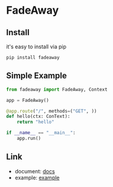 # FadeAway

## Install

it's easy to install via pip

```
pip install fadeaway
```

## Simple Example

```python
from fadeaway import FadeAway, Context

app = FadeAway()

@app.route("/", methods=("GET", ))
def hello(ctx: ConText):
    return "hello"

if __name__ == "__main__":
    app.run()
```

## Link

- document:  [docs](doc/start.md)
- example: [example](example/app.py)
